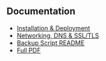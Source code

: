 ## Documentation

- [Installation & Deployment](DOCS/INSTALLATION.md)
- [Networking, DNS & SSL/TLS](DOCS/NETWORKING.md)
- [Backup Script README](scripts/README.md)
- [Full PDF](complet_doc.pdf)

